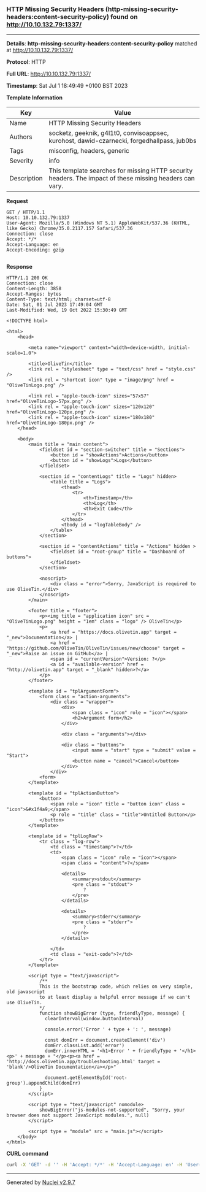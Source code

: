 ### HTTP Missing Security Headers (http-missing-security-headers:content-security-policy) found on http://10.10.132.79:1337/

----
**Details**: **http-missing-security-headers:content-security-policy** matched at http://10.10.132.79:1337/

**Protocol**: HTTP

**Full URL**: http://10.10.132.79:1337/

**Timestamp**: Sat Jul 1 18:49:49 +0100 BST 2023

**Template Information**

| Key | Value |
| --- | --- |
| Name | HTTP Missing Security Headers |
| Authors | socketz, geeknik, g4l1t0, convisoappsec, kurohost, dawid-czarnecki, forgedhallpass, jub0bs |
| Tags | misconfig, headers, generic |
| Severity | info |
| Description | This template searches for missing HTTP security headers. The impact of these missing headers can vary.<br> |

**Request**
```http
GET / HTTP/1.1
Host: 10.10.132.79:1337
User-Agent: Mozilla/5.0 (Windows NT 5.1) AppleWebKit/537.36 (KHTML, like Gecko) Chrome/35.0.2117.157 Safari/537.36
Connection: close
Accept: */*
Accept-Language: en
Accept-Encoding: gzip


```

**Response**
```http
HTTP/1.1 200 OK
Connection: close
Content-Length: 3858
Accept-Ranges: bytes
Content-Type: text/html; charset=utf-8
Date: Sat, 01 Jul 2023 17:49:04 GMT
Last-Modified: Wed, 19 Oct 2022 15:30:49 GMT

<!DOCTYPE html>

<html>
	<head>

		<meta name="viewport" content="width=device-width, initial-scale=1.0">

		<title>OliveTin</title>
		<link rel = "stylesheet" type = "text/css" href = "style.css" />
		<link rel = "shortcut icon" type = "image/png" href = "OliveTinLogo.png" />

		<link rel = "apple-touch-icon" sizes="57x57" href="OliveTinLogo-57px.png" />
		<link rel = "apple-touch-icon" sizes="120x120" href="OliveTinLogo-120px.png" />
		<link rel = "apple-touch-icon" sizes="180x180" href="OliveTinLogo-180px.png" />
	</head>

	<body>
		<main title = "main content">
			<fieldset id = "section-switcher" title = "Sections">
				<button id = "showActions">Actions</button>
				<button id = "showLogs">Logs</button>
			</fieldset>

			<section id = "contentLogs" title = "Logs" hidden>
				<table title = "Logs">
					<thead>
						<tr>
							<th>Timestamp</th>
							<th>Log</th>
							<th>Exit Code</th>
						</tr>
					</thead>
					<tbody id = "logTableBody" />
				</table>
			</section>

			<section id = "contentActions" title = "Actions" hidden >
				<fieldset id = "root-group" title = "Dashboard of buttons">
				</fieldset>
			</section>

			<noscript>
				<div class = "error">Sorry, JavaScript is required to use OliveTin.</div>
			</noscript>
		</main>

		<footer title = "footer">
			<p><img title = "application icon" src = "OliveTinLogo.png" height = "1em" class = "logo" /> OliveTin</p>
			<p>	
				<a href = "https://docs.olivetin.app" target = "_new">Documentation</a> | 
				<a href = "https://github.com/OliveTin/OliveTin/issues/new/choose" target = "_new">Raise an issue on GitHub</a> | 
				<span id = "currentVersion">Version: ?</p>  
				<a id = "available-version" href = "http://olivetin.app" target = "_blank" hidden>?</a>
			</p>
		</footer>

		<template id = "tplArgumentForm">
			<form class = "action-arguments">
				<div class = "wrapper">
					<div>
						<span class = "icon" role = "icon"></span>
						<h2>Argument form</h2>
					</div>

					<div class = "arguments"></div>

					<div class = "buttons">
						<input name = "start" type = "submit" value = "Start">
						<button name = "cancel">Cancel</button>
					</div>
				</div>
			<form>
		</template>

		<template id = "tplActionButton">
			<button>
				<span role = "icon" title = "button icon" class = "icon">&#x1f4a9;</span>
				<p role = "title" class = "title">Untitled Button</p>
			</button>
		</template>

		<template id = "tplLogRow">
			<tr class = "log-row">
				<td class = "timestamp">?</td> 
				<td>
					<span class = "icon" role = "icon"></span>
					<span class = "content">?</span>
				
					<details>
						<summary>stdout</summary>
						<pre class = "stdout">
							?
						</pre>
					</details>

					<details>
						<summary>stderr</summary>
						<pre class = "stderr">
							?
						</pre>
					</details>

				</td>
				<td class = "exit-code">?</td>
			</tr>
		</template>

		<script type = "text/javascript">
			/** 
			This is the bootstrap code, which relies on very simple, old javascript
		  	to at least display a helpful error message if we can't use OliveTin.
			*/
			function showBigError (type, friendlyType, message) {
			  clearInterval(window.buttonInterval)

			  console.error('Error ' + type + ': ', message)

			  const domErr = document.createElement('div')
			  domErr.classList.add('error')
			  domErr.innerHTML = '<h1>Error ' + friendlyType + '</h1><p>' + message + "</p><p><a href = 'http://docs.olivetin.app/troubleshooting.html' target = 'blank'/>OliveTin Documentation</a></p>"

			  document.getElementById('root-group').appendChild(domErr)
			}
		</script>

		<script type = "text/javascript" nomodule>
			showBigError("js-modules-not-supported", "Sorry, your browser does not support JavaScript modules.", null)
		</script>

		<script type = "module" src = "main.js"></script>
	</body>
</html>

```


**CURL command**
```sh
curl -X 'GET' -d '' -H 'Accept: */*' -H 'Accept-Language: en' -H 'User-Agent: Mozilla/5.0 (Windows NT 5.1) AppleWebKit/537.36 (KHTML, like Gecko) Chrome/35.0.2117.157 Safari/537.36' 'http://10.10.132.79:1337/'
```

----

Generated by [Nuclei v2.9.7](https://github.com/projectdiscovery/nuclei)